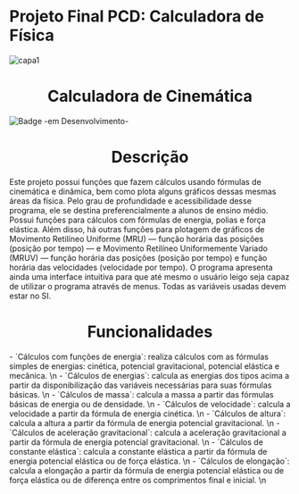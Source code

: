  # Projeto Final PCD: Calculadora de Física

![capa1](https://github.com/vitordreveck-ilum/PCD_Calculadora_Fisica/assets/172425052/2ea077b4-ab04-4caa-ab66-749ff9e6046f)
<h1 align="center" > Calculadora de Cinemática </h1>

![Badge -em Desenvolvimento-](http://img.shields.io/static/v1?label=STATUS&message=EM%20DESENVOLVIMENTO&color=GREEN&style=for-the-badge)

<h1 align="center" > Descrição </h1>
Este projeto possui funções que fazem cálculos usando fórmulas de cinemática e dinâmica, bem como plota alguns gráficos dessas mesmas áreas da física. Pelo grau de profundidade e acessibilidade desse programa, ele se destina preferencialmente a alunos de ensino médio. Possui funções para cálculos com fórmulas de energia, polias e força elástica. Além disso, há outras funções para plotagem de gráficos de Movimento Retilíneo Uniforme (MRU) — função horária das posições (posição por tempo) — e Movimento Retilíneo Uniformemente Variado (MRUV) — função horária das posições (posição por tempo) e função horária das velocidades (velocidade por tempo). O programa apresenta ainda uma interface intuitiva para que até mesmo o usuário leigo seja capaz de utilizar o programa através de menus. Todas as variáveis usadas devem estar no SI.

<h1 align="center" > Funcionalidades </h1>
- `Cálculos com funções de energia`: realiza cálculos com as fórmulas simples de energias: cinética, potencial gravitacional, potencial elástica e mecânica. \n
 - `Cálculos de energias`: calcula as energias dos tipos acima a partir da disponibilização das variáveis necessárias para    suas fórmulas básicas. \n
 - `Cálculos de massa`: calcula a massa a partir das fórmulas básicas de energia ou de densidade. \n
 - `Cálculos de velocidade`: calcula a velocidade a partir da fórmula de energia cinética. \n
 - `Cálculos de altura`: calcula a altura a partir da fórmula de energia potencial gravitacional. \n
 - `Cálculos de aceleração gravitacional`: calcula a aceleração gravitacional a partir da fórmula de energia potencial        gravitacional. \n
 - `Cálculos de constante elástica`: calcula a constante elástica a partir da fórmula de energia potencial elástica ou de     força elástica. \n
 - `Cálculos de elongação`: calcula a elongação a partir da fórmula de energia potencial elástica ou de força elástica ou de  diferença entre os comprimentos final e inicial. \n
